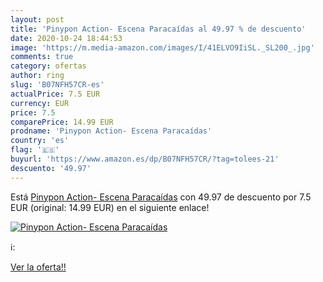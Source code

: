 ```yaml
---
layout: post
title: 'Pinypon Action- Escena Paracaídas al 49.97 % de descuento'
date: 2020-10-24 18:44:53
image: 'https://m.media-amazon.com/images/I/41ELVO9IiSL._SL200_.jpg'
comments: true
category: ofertas
author: ring
slug: 'B07NFH57CR-es'
actualPrice: 7.5 EUR
currency: EUR
price: 7.5
comparePrice: 14.99 EUR
prodname: 'Pinypon Action- Escena Paracaídas'
country: 'es'
flag: '🇪🇸'
buyurl: 'https://www.amazon.es/dp/B07NFH57CR/?tag=tolees-21'
descuento: '49.97'
---
```


Está [Pinypon Action- Escena Paracaídas](https://www.amazon.es/dp/B07NFH57CR/?tag=tolees-21) con 49.97 de descuento por 7.5 EUR (original: 14.99 EUR) en el siguiente enlace!

[![Pinypon Action- Escena Paracaídas](https://m.media-amazon.com/images/I/41ELVO9IiSL._SL200_.jpg)](https://www.amazon.es/dp/B07NFH57CR/?tag=tolees-21)

ℹ️:


[Ver la oferta!!](https://www.amazon.es/dp/B07NFH57CR/?tag=tolees-21)
